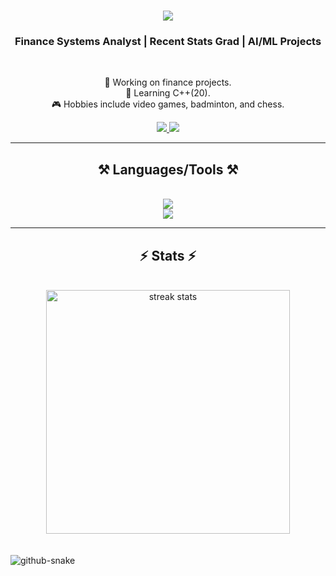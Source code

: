<h1 align="center">
    <img src="https://readme-typing-svg.herokuapp.com/?font=Righteous&size=35&center=true&vCenter=true&width=500&height=70&duration=4000&lines=Hey+there!+👋;+I'm+Anish+Tiwari!;" />
</h1>
<h3 align="center">Finance Systems Analyst | Recent Stats Grad | AI/ML Projects</h3>
<br/>
<div align="center">    
    
🌱 Working on finance projects.  
🧠 Learning C++(20).  
🎮 Hobbies include video games, badminton, and chess.  
 </div>

  
<div align="center"> 
  <a href="mailto:anishtiwari425@gmail.com">
    <img src="https://img.shields.io/badge/Gmail-333333?style=for-the-badge&logo=gmail&logoColor=red" />
  </a>
  <a href="https://www.linkedin.com/in/anish-tiwari--/" target="_blank">
    <img src="https://img.shields.io/badge/LinkedIn-0077B5?style=for-the-badge&logo=linkedin&logoColor=white" target="_blank" />
  </a>
</div>
 <hr/>
<h2 align="center">⚒️ Languages/Tools ⚒️</h2>
<br/>
<div align="center">
  <img src="https://skillicons.dev/icons?i=cpp,python,r,lua,bash,godot" /><br/>   
    <img src="https://skillicons.dev/icons?i=pytorch,arch,linux,neovim,vscode,github,docker" />
<br/>    
</div>

<hr/>
<h2 align="center">⚡ Stats ⚡</h2>
<br>
<div align=center>
  <img width=390 src="https://streak-stats.demolab.com?user=Anish1337&theme=midnight-purple&border_radius=10" alt="streak stats"/>
</div>
<br/><br/>

<picture>
  <source media="(prefers-color-scheme: dark)" srcset="https://raw.githubusercontent.com/Anish1337/Anish1337/output/github-snake-dark.svg" />
  <source media="(prefers-color-scheme: light)" srcset="https://raw.githubusercontent.com/Anish1337/Anish1337/output/github-snake.svg" />
  <img alt="github-snake" src="https://raw.githubusercontent.com/tobiasmeyhoefer/tobiasmeyhoefer/output/github-snake.svg" />
</picture>
<!--[![Top Langs](https://github-readme-stats-anish.vercel.app/api/top-langs/?username=Anish1337&layout=pie&theme=midnight-purple)](https://github.com/Anish1337/github-readme-stats)
![Anish's GitHub stats](https://github-readme-stats-anish.vercel.app/api?username=Anish1337&theme=midnight-purple&hide=contribs,prs)
[![GitHub Streak](https://streak-stats.demolab.com?user=Anish1337&theme=midnight-purple)](https://git.io/streak-stats)
<hr/>

